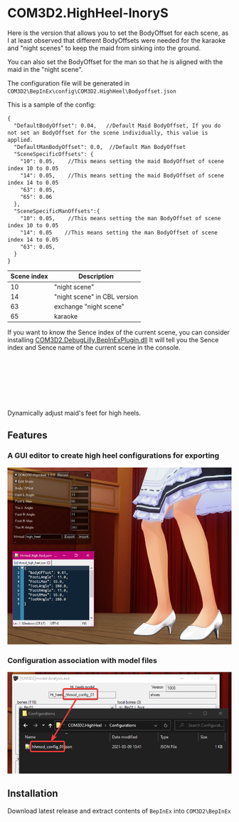 # COM3D2.HighHeel-InoryS

Here is the version that allows you to set the BodyOffset for each scene, as I at least observed that different BodyOffsets were needed for the karaoke and "night scenes" to keep the maid from sinking into the ground.

You can also set the BodyOffset for the man so that he is aligned with the maid in the "night scene".

The configuration file will be generated in `COM3D2\BepInEx\config\COM3D2.HighHeel\Bodyoffset.json`

This is a sample of the config:
```
{
  "DefaultBodyOffset": 0.04,   //Default Maid BodyOffset, If you do not set an BodyOffset for the scene individually, this value is applied.
  "DefaultManBodyOffset": 0.0,  //Default Man BodyOffset
  "SceneSpecificOffsets": {
    "10": 0.05,    //This means setting the maid BodyOffset of scene index 10 to 0.05
    "14": 0.05,    //This means setting the maid BodyOffset of scene index 14 to 0.05
    "63": 0.05,
    "65": 0.06
  },
  "SceneSpecificManOffsets":{
    "10": 0.05,    //This means setting the man BodyOffset of scene index 10 to 0.05
    "14": 0.05    //This means setting the man BodyOffset of scene index 14 to 0.05
    "63": 0.05,
  }
}
```


| Scene index | Description |
| ----------- | ----------- |
| 10      | "night scene"       |
| 14     | "night scene" in CBL version        |
| 63     | exchange "night scene"   |
| 65     | karaoke   |


If you want to know the Sence index of the current scene, you can consider installing [COM3D2.DebugLilly.BepInExPlugin.dll](https://github.com/customordermaid3d2/COM3D2.Lilly.BepInExPlugin/releases)
It will tell you the Sence index and Sence name of the current scene in the console.



<br>
<br>
<br>
<br>
<br>
<br>










Dynamically adjust maid's feet for high heels.

## Features

### A GUI editor to create high heel configurations for exporting

![GUI Editor](./img/gui_editor.png)

### Configuration association with model files

![Configuration Association](./img/config_association.png)

## Installation

Download latest release and extract contents of `BepInEx` into `COM3D2\BepInEx`
